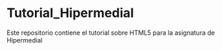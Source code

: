 # Tutorial_Hipermedial
Este repositorio contiene el tutorial sobre HTML5 para la asignatura de Hipermedial
